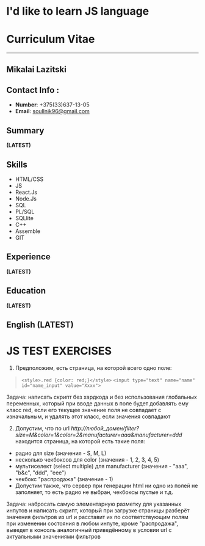# I'd like to learn JS language

# Curriculum Vitae
____

## Mikalai Lazitski

## Contact Info :
* **Number**: +375(33)637-13-05
* **Email**: <soullnik96@gmail.com>

## Summary  
**(LATEST)**

## Skills
* HTML/CSS
* JS
 * React.Js
 * Node.Js
* SQL
 * PL/SQL
 * SQLlite
* C++
* Assemble
* GIT

## Experience
**(LATEST)**

## Education
**(LATEST)**

## English **(LATEST)**


# JS TEST EXERCISES
1. Предположим, есть страница, на которой всего одно поле:

> `<style>.red {color: red;}</style>` 
> `<input type="text" name="name" id="name_input" value="Xxxx">`

Задача: написать скрипт без хардкода и без использования глобальных переменных, который при вводе данных в поле будет добавлять ему класс red, если его текущее значение поля не совпадает с изначальным, и удалять этот класс, если значения совпадают

2. Допустим, что по url *http://любой_домен/filter?size=M&color=1&color=2&manufacturer=aaa&manufacturer=ddd* находится страница, на которой есть такие поля:
* радио для size (значения - S, M, L)
* несколько чекбоксов для color (значения - 1, 2, 3, 4, 5)
* мультиселект (select multiple) для manufacturer (значения - "aaa", "b&c", "ddd", "eee") 
* чекбокс "распродажа" (значение - 1)
* Допустим также, что сервер при генерации html ни одно из полей не заполняет, то есть радио не выбран, чекбоксы пустые и т.д.

Задача: набросать самую элементарную разметку для указанных инпутов и написать скрипт, который 
при загрузке страницы разберёт значения фильтров из url и расставит их по соответствующим полям
при изменении состояния в любом инпуте, кроме "распродажа", выведет в консоль аналогичный приведённому в условии url с актуальными значениями фильтров

